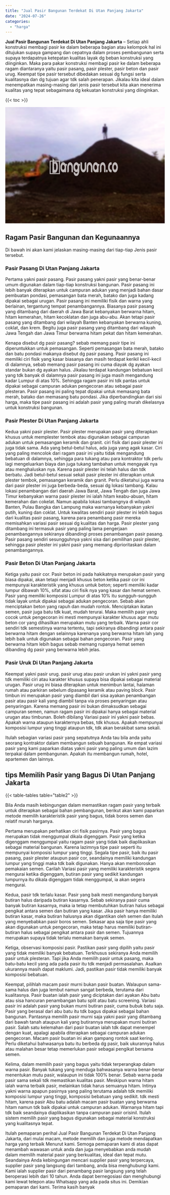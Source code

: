 ```yaml
---
title: "Jual Pasir Bangunan Terdekat Di Utan Panjang Jakarta"
date: "2024-07-26"
categories: 
  - "harga"
---
```


**Jual Pasir Bangunan Terdekat Di Utan Panjang Jakarta** – Setiap ahli konstruksi membagi pasir ke dalam beberapa bagian atau kelompok hal ini ditujukan supaya gampang dan cepatnya dalam proses pembangunan serta supaya terdapatnya ketepatan kualitas layak dg beban konstruksi yang diinginkan. Maka para pakar konstruksi membagi pasir ke dalam beberapa ragam diantaranya yaitu pasir pasang, pasir plester, pasir beton dan pasir urug. Keempat tipe pasir tersebut dibedakan sesuai dg fungsi serta kualitasnya dan dg tujuan agar tdk salah penerapan. Jikalau kita ideal dalam menempatkan masing-masing dari jenis pasir tersebut kita akan menerima kualitas yang tepat sebagaimana dg kekuatan konstruksi yang diinginkan.

{{< toc >}}

![Jual Pasir Bangunan Terdekat Di Utan Panjang Jakarta](/images/jual-pasir-bangunan-68.png)

## Ragam Pasir Bangunan dan Kegunaannya

Di bawah ini akan kami jelaskan masing-masing dari tiap-tiap Jenis pasir tersebut.

### Pasir Pasang Di Utan Panjang Jakarta

Pertama yakni pasir pasang. Pasir pasang yakni pasir yang benar-benar umum digunakan dalam tiap-tiap konstruksi bangunan. Pasir pasang ini lebih banyak diterapkan untuk campuran adukan yang menjadi bahan dasar pembuatan pondasi, pemasangan bata merah, batako dan juga kadang dipakai sebagai urugan. Pasir pasang ini memiliki fisik dan warna yang berlainan, tergantung tempat penambangannya. Biasanya pasir pasang yang ditambang dari daerah di Jawa Barat kebanyakan berwarna hitam, hitam kemerahan, hitam kecoklatan dan juga abu-abu. Akan tetapi pasir pasang yang ditambang dari wilayah Banten kebanyakan berwarna kuning, coklat, dan krem. Begitu juga pasir pasang yang ditambang dari wilayah Jawa Tengah dan Jawa Timur berwarna hitam pekat dan hitam kemerahan.

Kenapa disebut dg pasir pasang? sebab memang pasir tipe ini diperuntukkan untuk pemasangan. Seperti pemasangan bata merah, batako dan batu pondasi makanya disebut dg pasir pasang. Pasir pasang ini memiliki ciri fisik yang kasar biasanya dan masih terdapat kerikil kecil-kecil di dalamnya, sebab memang pasir pasang ini cuma diayak dg ayakan standar bukan dg ayakan halus. Jikalau terdapat kandungan bebatuan kecil yang tdk banyak di dalamnya pasir pasang ini juga masih mengandung kadar Lumpur di atas 10%. Sehingga ragam pasir ini tdk pantas untuk dipakai sebagai campuran adukan pengecoran atau sebagai pasir plesteran. Pasir pasang ini paling tepat dipakai untuk memasang bata merah, batako dan memasang batu pondasi. Jika diperbandingkan dari sisi harga, maka tipe pasir pasang ini adalah pasir yang paling murah dikelasnya untuk konstruksi bangunan.

### Pasir Plester Di Utan Panjang Jakarta

Kedua yakni pasir plester. Pasir plester merupakan pasir yang diterapkan khusus untuk memplester tembok atau digunakan sebagai campuran adukan untuk pemasangan keramik dan granit. ciri fisik dari pasir plester ini juga tidak sama. Ada yang betul-betul halus, ada juga yang agak kasar. Ciri yang paling mencolok dari ragam pasir ini yaitu tidak mengandung bebatuan di dalamnya, sehingga para tukang atau para kontraktor tdk perlu lagi mengeluarkan biaya dan juga tukang tambahan untuk mengayak nya atau menghaluskan nya. Karena pasir plester ini telah halus dan tdk berbatu. Jadi betul-betul sesuai sekali pasir plester ini diterapkan untuk plester tembok, pemasangan keramik dan granit. Perlu diketahui juga warna dari pasir plester ini juga berbeda-beda, sesuai dg lokasi tambang. Kalau lokasi penambangan dari daerah Jawa Barat, Jawa Tengah dan juga Jawa Timur kebanyakan warna pasir plester ini ialah hitam keabu-abuan, hitam kemerahan dan cokelat. Namun apabila lokasi tambangnya di wilayah Banten, Pulau Bangka dan Lampung maka warnanya kebanyakan yakni putih, kuning dan coklat. Untuk kwalitas sendiri pasir plester ini lebih bagus dari kualitas pasir pasang, karena para penambang pasir mereka memisahkan variasi pasir sesuai dg kualitas dan harga. Pasir plester yang ditambang ini termasuk pasir yang paling lama pengerjaan penambangannya sekiranya dibandingi proses penambangan pasir pasang. Pasir pasang sendiri sesungguhnya yakni sisa dari pemilihan pasir plester, sehingga pasir plester ini yakni pasir yang memang diprioritaskan dalam penambangannya.

### Pasir Beton Di Utan Panjang Jakarta

Ketiga yaitu pasir cor. Pasir beton ini pada hakikatnya merupakan pasir yang biasa dipakai, akan tetapi menjadi khusus beton ketika pasir cor ini mempunyai karakteristik yang khusus untuk beton; seperti memiliki kadar lumpur dibawah 10%, sifat atau ciri fisik nya yang kasar dan hemat semen. Pasir yang memiliki komposisi Lumpur di atas 10% itu sungguh-sungguh tidak layak untuk dipakai sebagai adukan pengecoran. Sebab akan menciptakan beton yang rapuh dan mudah rontok. Menciptakan ikatan semen, pasir juga batu tdk kuat, mudah terurai. Maka memilih pasir yang cocok untuk pengecoran ini mesti mempunyai karakter khusus agar mutu beton cor yang dihasilkan merupakan mutu yang terbaik. Warna pasir cor sendiri tdk semestinya warna tertentu, tapi sekiranya dibandingi antara pasir berwarna hitam dengan selainnya karenanya yang berwarna hitam lah yang lebih baik untuk digunakan sebagai bahan pengecoran. Pasir yang berwarna hitam lebih bagus sebab memang rupanya hemat semen dibanding dg pasir yang berwarna lebih jelas.

### Pasir Uruk Di Utan Panjang Jakarta

Keempat yakni pasir urug. pasir urug atau pasir urukan ini yakni pasir yang tdk memiliki ciri atau karakter khusus supaya bisa dipakai sebagai material urugan. Pasir urug ini biasa diterapkan untuk menimbun lantai, halaman rumah atau parkiran sebelum dipasang keramik atau paving block. Pasir timbun ini merupakan pasir yang diambil dari sisa ayakan penambangan pasir atau pasir kali yang diambil tanpa via proses penyaringan atau penyaringan. Karena memang pasir ini bukan dimaksudkan sebagai campuran semen, namun ragam pasir ini dipakai hanya sebagai material urugan atau timbunan. Boleh dibilang Variasi pasir ini yakni pasir bebas. Apakah warna ataupun karakternya bebas, tdk khusus. Apakah mempunyai komposisi lumpur yang tinggi ataupun tdk, tdk akan berakibat sama sekali.

Itulah sebagian variasi pasir yang sepatutnya Anda tau bila anda yaitu seorang kontraktor dalam membangun sebuah bangunan. Ke empat variasi pasir yang kami paparkan diatas yakni pasir yang paling umum dan lazim terpakai dalam pembangunan. Apakah itu membangun rumah, hotel, apartemen dan lainnya.

## tips Memilih Pasir yang Bagus Di Utan Panjang Jakarta

{{< table-tables table="table2" >}}

Bila Anda masih kebingungan dalam memastikan ragam pasir yang terbaik untuk diterapkan sebagai bahan pembangunan, berikut akan kami paparkan metode memilih karakteristik pasir yang bagus, tidak boros semen dan relatif murah harganya.

Pertama merupakan perhatikan ciri fisik pasirnya. Pasir yang bagus merupakan tidak menggumpal dikala digenggam. Pasir yang ketika digenggam menggumpal yaitu ragam pasir yang tidak baik diaplikasikan sebagai material bangunan. Karena lazimnya tipe pasir seperti itu mempunyai komposisi lumpur yang tinggi. Segala tipe pasir, baik itu pasir pasang, pasir plester ataupun pasir cor, seandainya memiliki kandungan lumpur yang tinggi maka tdk baik digunakan. Hanya akan memboroskan pemakaian semen. Carilah Variasi pasir yang memiliki karakteristik segera mengurai ketika digenggam, butiran pasir yang sedikit kandungan lumpurnya itu dikala digenggam tidak menggumpal, ia akan segera mengurai.

Kedua, pasir tdk terlalu kasar. Pasir yang baik mesti mengandung banyak butiran halus daripada butiran kasarnya. Sebab sekiranya pasir cuma banyak butiran kasarnya, maka ia tetap membutuhkan butiran halus sebagai pengikat antara semen dan butiran yang kasar. Jika pasir hanya memiliki butiran kasar, maka butiran halusnya akan digantikan oleh semen dan itulah yang menyebabkan pasir boros semen. Sekasar apa saja tipe pasir yang akan digunakan untuk pengecoran, maka tetap harus memiliki butiran-butiran halus sebagai pengikat antara pasir dan semen. Tujuannya merupakan supaya tidak terlalu memakan banyak semen.

Ketiga, observasi komposisi pasir. Pastikan pasir yang dipilih yaitu pasir yang tidak memiliki banyak bebatuan. Terkhusus sekiranya Anda memilih pasir untuk plesteran. Tapi jika Anda memilih pasir untuk pasang, maka batu-batu kecil yang ada pada pasir itu tdk menjadi permasalahan. Asalkan ukurannya masih dapat maklumi. Jadi, pastikan pasir tidak memiliki banyak komposisi bebatuan.

Keempat, pilihlah macam pasir murni bukan pasir buatan. Walaupun sama-sama halus dan juga lembut namun sangat berbeda, terutama dari kualitasnya. Pasir buatan ialah pasir yang diciptakan dari ayakan Abu batu atau sisa hancuran penambangan batu split atau batu screening. Variasi pasir ini adalah pasir yang bukan murni butiran pasir, cuma bubuk batu saja. Pasir yang berasal dari abu batu itu tdk bagus dipakai sebagai bahan bangunan. Pantasnya memilih pasir murni saja yakni pasir yang ditambang dari bawah tanah ataupun kali yang butirannya merupakan murni butiran pasir. Salah satu kelemahan dari pasir buatan ialah tdk dapat menempel dengan kuat, apalagi apabila diterapkan sebagai campuran adukan pengecoran. Macam pasir buatan ini akan gampang rontok saat kering. Perlu diketahui bahwasanya batu itu berbeda dg pasir, baik ukurannya halus atau malahan besar tetap memerlukan pasir sebagai pengikat bersama semen.

Kelima, dalam memilih pasir yang bagus yaitu tidak terperangkap dalam warna pasir. Banyak tukang yang menduga bahwasanya warna benar-benar menentukan mutu pasir, walaupun ini tidak 100% benar. Sebab warna pada pasir sama sekali tdk memastikan kualitas pasir. Meskipun warna hitam ialah warna terbaik pasir, melainkan tidak harus semuanya hitam. Intinya yakni warna apapun pasirnya yang paling terutama adalah tdk memiliki komposisi lumpur yang tinggi, komposisi bebatuan yang sedikit. tdk mesti hitam, karena pasir Abu batu adalah macam pasir buatan yang berwarna hitam namun tdk baik dipakai untuk campuran adukan. Warnanya hitam tapi tdk baik seandainya diaplikasikan tanpa campuran pasir orisinil. Itulah sistem memilih pasir yang bagus digunakan sebagai material konstruksi yang kualitasnya tepat.

Itulah pemaparan perihal Jual Pasir Bangunan Terdekat Di Utan Panjang Jakarta, dari mulai macam, metode memilih dan juga metode mendapatkan harga yang terbaik Menurut kami. Semoga pemaparan kami di atas dapat menambah wawasan untuk anda dan juga menyebabkan anda mudah dalam memilih material pasir yang berkualitas, ideal dan tepat mutu. Seandainya Anda kebingungan mencari supplier pasir yang terpercaya, supplier pasir yang langsung dari tambang, anda bisa menghubungi kami. Kami ialah supplier pasir dari penambang pasir langsung yang telah beroperasi lebih dari 10 tahun. Anda dapat bernegosiasi dan menghubungi kami lewat telepon atau Whatsapp yang ada pada situs ini. Demikian pemaparan dari kami. Terima kasih banyak
